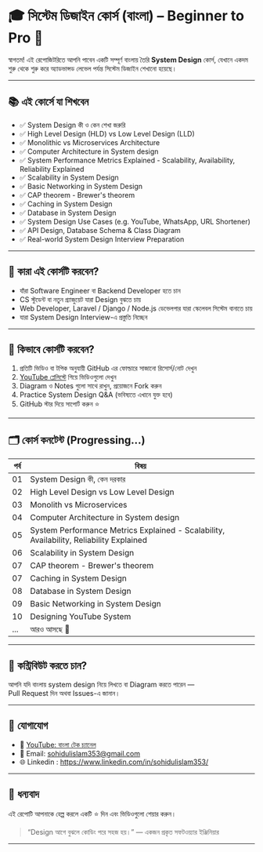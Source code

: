 # 🎓 সিস্টেম ডিজাইন কোর্স (বাংলা) – Beginner to Pro 🚀

স্বাগতম! এই রেপোজিটরিতে আপনি পাবেন একটি সম্পূর্ণ বাংলায় তৈরি **System Design** কোর্স, যেখানে একদম শুরু থেকে শুরু করে অ্যাডভান্সড লেভেল পর্যন্ত সিস্টেম ডিজাইন শেখানো হয়েছে।

---

## 📚 এই কোর্সে যা শিখবেন

- ✅ System Design কী ও কেন শেখা জরুরি
- ✅ High Level Design (HLD) vs Low Level Design (LLD)
- ✅ Monolithic vs Microservices Architecture
- ✅ Computer Architecture in System design
- ✅ System Performance Metrics Explained - Scalability, Availability, Reliability Explained
- ✅ Scalability in System Design
- ✅ Basic Networking in System Design
- ✅ CAP theorem - Brewer's theorem
- ✅ Caching in System Design
- ✅ Database in System Design
- ✅ System Design Use Cases (e.g. YouTube, WhatsApp, URL Shortener)
- ✅ API Design, Database Schema & Class Diagram
- ✅ Real-world System Design Interview Preparation

---

## 👥 কারা এই কোর্সটি করবেন?

- যাঁরা Software Engineer বা Backend Developer হতে চান
- CS স্টুডেন্ট বা নতুন গ্র্যাজুয়েট যারা Design বুঝতে চায়
- Web Developer, Laravel / Django / Node.js ডেভেলপার যারা স্কেলেবল সিস্টেম বানাতে চায়
- যারা System Design Interview-এ প্রস্তুতি নিচ্ছেন

---

## 🧭 কিভাবে কোর্সটি করবেন?

1. প্রতিটি ভিডিও বা টপিক অনুযায়ী GitHub এর ফোল্ডারে সাজানো রিসোর্স/নোট দেখুন
2. [YouTube প্লেলিস্টে](https://www.youtube.com/@LearnHunter) গিয়ে ভিডিওগুলো দেখুন
3. Diagram ও Notes গুলো সাথে রাখুন, প্রয়োজনে Fork করুন
4. Practice System Design Q&A (ভবিষ্যতে এখানে যুক্ত হবে)
5. GitHub স্টার দিয়ে সাপোর্ট করুন ⭐

---

## 🗂️ কোর্স কনটেন্ট (Progressing...)

| পর্ব | বিষয় |
|------|------|
| 01 | System Design কী, কেন দরকার |
| 02 | High Level Design vs Low Level Design |
| 03 | Monolith vs Microservices |
| 04 | Computer Architecture in System design |
| 05 | System Performance Metrics Explained - Scalability, Availability, Reliability Explained |
| 06 | Scalability in System Design
| 07 | CAP theorem - Brewer's theorem
| 07 | Caching in System Design
| 08 | Database in System Design
| 09 | Basic Networking in System Design |
| 10 | Designing YouTube System |
| ... | আরও আসছে 🔄 |

---

## 📌 কন্ট্রিবিউট করতে চান?

আপনি যদি বাংলায় system design নিয়ে লিখতে বা Diagram করতে পারেন —  
Pull Request দিন অথবা Issues-এ জানান।

---

## 📩 যোগাযোগ

- 🔗 [YouTube: বাংলা টেক চ্যানেল](https://www.youtube.com/@LearnHunter)
- 📧 Email: sohidulislam353@gmail.com
- 🌐 Linkedin : https://www.linkedin.com/in/sohidulislam353/

---

## 🙏 ধন্যবাদ

এই রেপোটি আপনাকে হেল্প করলে একটি ⭐ দিন এবং ভিডিওগুলো শেয়ার করুন।

> “Design আগে বুঝলে কোডিং পরে সহজ হয়।” — একজন প্রকৃত সফটওয়্যার ইঞ্জিনিয়ার

---
